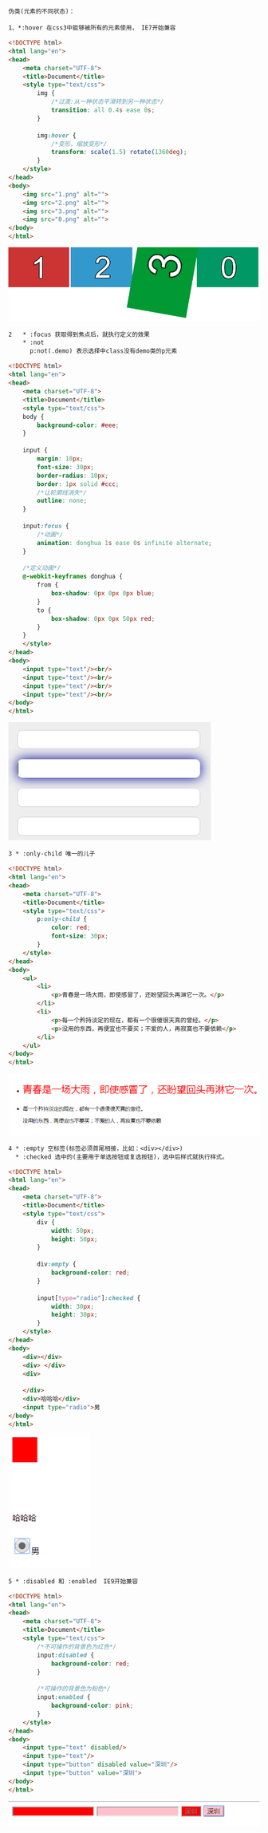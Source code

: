     伪类(元素的不同状态)：
    
    1、*:hover 在css3中能够被所有的元素使用， IE7开始兼容

```html
<!DOCTYPE html>
<html lang="en">
<head>
	<meta charset="UTF-8">
	<title>Document</title>
	<style type="text/css">
		img {
			/*过渡:从一种状态平滑转到另一种状态*/
			transition: all 0.4s ease 0s;
		}

		img:hover {
			/*变形，缩放变形*/
			transform: scale(1.5) rotate(1360deg);
		}
	</style>
</head>
<body>
	<img src="1.png" alt="">
	<img src="2.png" alt="">
	<img src="3.png" alt="">
	<img src="0.png" alt="">
</body>
</html>
```
![伪类选择器](../picture/selector04.png)

    2   * :focus 获取得到焦点后，就执行定义的效果
        * :not 
          p:not(.demo) 表示选择中class没有demo类的p元素
          
```html
<!DOCTYPE html>
<html lang="en">
<head>
	<meta charset="UTF-8">
	<title>Document</title>
	<style type="text/css">
	body {
		background-color: #eee;
	}

	input {
		margin: 10px;
		font-size: 30px;
		border-radius: 10px;
		border: 1px solid #ccc;
		/*让轮廓线消失*/
		outline: none;
	}

	input:focus {
		/*动画*/
		animation: donghua 1s ease 0s infinite alternate;
	}

	/*定义动画*/
	@-webkit-keyframes donghua {
		from {
			box-shadow: 0px 0px 0px blue;
		}
		to {
			box-shadow: 0px 0px 50px red;
		}
	}
	</style>
</head>
<body>
	<input type="text"/><br/>
	<input type="text"/><br/>
	<input type="text"/><br/>
	<input type="text"/><br/>
</body>
</html>
```
![伪类选择器](../picture/selector05.png)

    3 * :only-child 唯一的儿子
```html
<!DOCTYPE html>
<html lang="en">
<head>
	<meta charset="UTF-8">
	<title>Document</title>
	<style type="text/css">
		p:only-child {
			color: red;
			font-size: 30px;
		}
	</style>
</head>
<body>
    <ul>
		<li>
			<p>青春是一场大雨，即使感冒了，还盼望回头再淋它一次。</p>
		</li>
		<li>
			<p>每一个矜持淡定的现在，都有一个很傻很天真的曾经。</p>
			<p>没用的东西，再便宜也不要买；不爱的人，再寂寞也不要依赖</p>
		</li>
	</ul>
</body>
</html>
```
![伪类选择器](../picture/selector06.png)

    4 * :empty 空标签(标签必须首尾相接，比如：<div></div>)
      * :checked 选中的(主要用于单选按钮或复选按钮)，选中后样式就执行样式。
```html
<!DOCTYPE html>
<html lang="en">
<head>
	<meta charset="UTF-8">
	<title>Document</title>
	<style type="text/css">
		div {
			width: 50px;
			height: 50px;
		}

		div:empty {
			background-color: red;
		}

		input[type="radio"]:checked {
			width: 30px;
			height: 30px;
		}
	</style>
</head>
<body>
	<div></div>
	<div> </div>
	<div>
		
	</div>
	<div>哈哈哈</div>
	<input type="radio">男
</body>
</html>
```
![伪类选择器](../picture/selector07.png)

    5 * :disabled 和 :enabled  IE9开始兼容
```html
<!DOCTYPE html>
<html lang="en">
<head>
	<meta charset="UTF-8">
	<title>Document</title>
	<style type="text/css">
		/*不可操作的背景色为红色*/
		input:disabled {
			background-color: red;
		}

		/*可操作的背景色为粉色*/
		input:enabled {
			background-color: pink;
		}
	</style>
</head>
<body>
	<input type="text" disabled/>
	<input type="text"/>
	<input type="button" disabled value="深圳"/>
	<input type="button" value="深圳">
</body>
</html>
```
![伪类选择器](../picture/selector08.png)